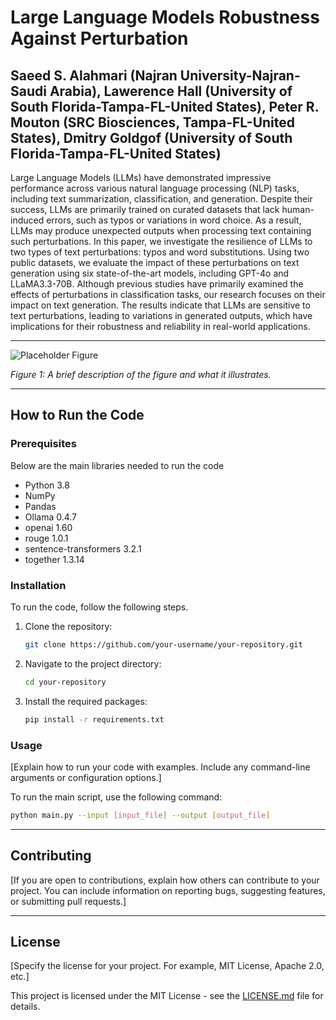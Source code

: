# Large Language Models Robustness Against Perturbation

## Saeed S. Alahmari (Najran University-Najran-Saudi Arabia), Lawerence Hall (University of South Florida-Tampa-FL-United States), Peter R. Mouton (SRC Biosciences, Tampa-FL-United States), Dmitry Goldgof (University of South Florida-Tampa-FL-United States)

Large Language Models (LLMs) have demonstrated impressive performance across various natural language processing (NLP) tasks, including text summarization, classification, and generation. Despite their success, LLMs are primarily trained on curated datasets that lack human-induced errors, such as typos or variations in word choice. As a result, LLMs may produce unexpected outputs when processing text containing such perturbations. In this paper, we investigate the resilience of LLMs to two types of text perturbations: typos and word substitutions. Using two public datasets, we evaluate the impact of these perturbations on text generation using six state-of-the-art models, including GPT-4o and LLaMA3.3-70B. Although previous studies have primarily examined the effects of perturbations in classification tasks, our research focuses on their impact on text generation. The results indicate that LLMs are sensitive to text perturbations, leading to variations in generated outputs, which have implications for their robustness and reliability in real-world applications.

---


![Placeholder Figure](https://via.placeholder.com/600x400.png?text=Your+Figure+Here)

*Figure 1: A brief description of the figure and what it illustrates.*

---

## How to Run the Code

### Prerequisites

Below are the main libraries needed to run the code

- Python 3.8
- NumPy
- Pandas
- Ollama 0.4.7
- openai 1.60
- rouge 1.0.1
- sentence-transformers 3.2.1
- together 1.3.14

### Installation

To run the code, follow the following steps. 

1.  Clone the repository:
    ```bash
    git clone https://github.com/your-username/your-repository.git
    ```
2.  Navigate to the project directory:
    ```bash
    cd your-repository
    ```
3.  Install the required packages:
    ```bash
    pip install -r requirements.txt
    ```

### Usage

[Explain how to run your code with examples. Include any command-line arguments or configuration options.]

To run the main script, use the following command:

```bash
python main.py --input [input_file] --output [output_file]
```

---

## Contributing

[If you are open to contributions, explain how others can contribute to your project. You can include information on reporting bugs, suggesting features, or submitting pull requests.]

---

## License

[Specify the license for your project. For example, MIT License, Apache 2.0, etc.]

This project is licensed under the MIT License - see the [LICENSE.md](LICENSE.md) file for details.
